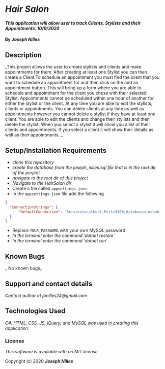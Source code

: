 # _Hair Salon_

#### _This application will allow user to track Clients, Stylists  and their Appointments, 10/9/2020_

#### By _**Joseph Nilles**_

## Description

_This project allows the user to create stylists and clients and make appointments for them. After creating at least one Stylist you can then create a Client.To schedule an appointment you must find the client that you want to schedule an appointment for and then click on the add an appointment button. This will bring up a form where you are able to schedule and appointment for the client you chose with their selected Stylist. Appointments cannot be scheduled within one hour of another for either the stylist or the client. At any time you are able to edit the stylists, clients or appointments. You can delete clients at any time as well as appointments however you cannot delete a stylist if they have at least one client. You are able to edit the clients and change their stylists and then delete the stylist. When you select a stylist it will show you a list of their clients and appointments. If you select a client it will show their details as well as their appointments. _




## Setup/Installation Requirements

* _clone this repository_
* _create the database from the joseph_nilles.sql file that is in the root dir of the porject_
* _navigate to the root dir of this project_
* _Navigate to the HairSalon dir_
* Create a file called `appsettings.json`
* In the `appsettings.json` file add the following
```json
{
  "ConnectionStrings": {
      "DefaultConnection": "Server=localhost;Port=3306;database=joseph_nilles;uid=root;pwd=YOUR_PASSWORD;"
  }
}
```
* Replace `YOUR_PASSWORD` with your own MySQL password
* _In the terminal enter the command 'dotnet restore'_
* _In the terminal enter the command 'dotnet run'_





## Known Bugs

_ No known bugs_

## Support and contact details

_Contact author at jbnilles24@gmail.com_

## Technologies Used

_C#, HTML, CSS, JS, jQuery, and MySQL was used in creating this application._

### License

*This software is available with an MIT license*

Copyright (c) 2020 **_Joseph Nilles_**